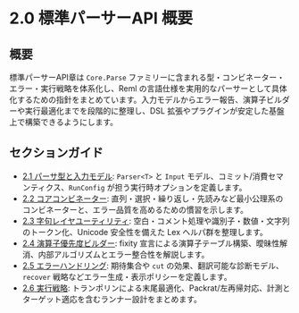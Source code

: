 # 2.0 標準パーサーAPI 概要

## 概要
標準パーサーAPI章は `Core.Parse` ファミリーに含まれる型・コンビネーター・エラー・実行戦略を体系化し、Reml の言語仕様を実用的なパーサーとして具体化するための指針をまとめています。入力モデルからエラー報告、演算子ビルダーや実行最適化までを段階的に整理し、DSL 拡張やプラグインが安定した基盤上で構築できるようにします。

## セクションガイド
- [2.1 パーサ型と入力モデル](2-1-parser-type.md): `Parser<T>` と `Input` モデル、コミット/消費セマンティクス、`RunConfig` が担う実行時オプションを定義します。
- [2.2 コアコンビネーター](2-2-core-combinator.md): 直列・選択・繰り返し・先読みなど最小公理系のコンビネーターと、エラー品質を高めるための慣習を示します。
- [2.3 字句レイヤユーティリティ](2-3-lexer.md): 空白・コメント処理や識別子・数値・文字列のトークン化、Unicode 安全性を備えた Lex ヘルパ群を整理します。
- [2.4 演算子優先度ビルダー](2-4-op-builder.md): fixity 宣言による演算子テーブル構築、曖昧性解消、内部アルゴリズムとエラー整合性を解説します。
- [2.5 エラーハンドリング](2-5-error.md): 期待集合や `cut` の効果、翻訳可能な診断モデル、`recover` 戦略などエラー生成・表示ポリシーを定義します。
- [2.6 実行戦略](2-6-execution-strategy.md): トランポリンによる末尾最適化、Packrat/左再帰対応、計測とターゲット適応を含むランナー設計をまとめます。
